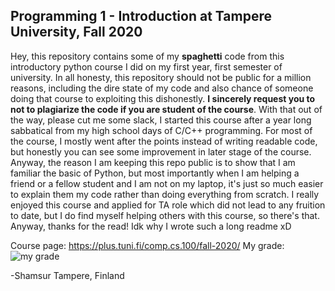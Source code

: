 ## Programming 1 - Introduction at Tampere University, Fall 2020
Hey, this repository contains some of my **spaghetti** code from this introductory python course I did on my first year, first semester of university. In all honesty, this repository should not be public for a million reasons, including the dire state of my code and also chance of someone doing that course to exploiting this dishonestly. **I sincerely request you to not to plagiarize the code if you are student of the course**. With that out of the way, please cut me some slack, I started this course after a year long sabbatical from my high school days of C/C++ programming. For most of the course, I mostly went after the points instead of writing readable code, but honestly you can see some improvement in later stage of the course. Anyway, the reason I am keeping this repo public is to show that I am familiar the basic of Python, but most importantly when I am helping a friend or a fellow student and I am not on my laptop, it's just so much easier to explain them my code rather than doing everything from scratch. I really enjoyed this course and applied for TA role which did not lead to any fruition to date, but I do find myself helping others with this course, so there's that. Anyway, thanks for the read! Idk why I wrote such a long readme xD 

Course page: https://plus.tuni.fi/comp.cs.100/fall-2020/
My grade: 
![my grade](https://imgur.com/a/HaWIYVc)

-Shamsur 
Tampere, Finland